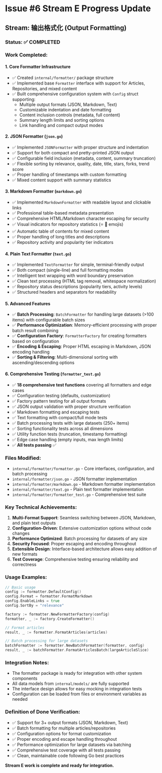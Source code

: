 # Issue #6 Stream E Progress Update

## Stream: 输出格式化 (Output Formatting)

### Status: ✅ COMPLETED

### Work Completed:

#### 1. Core Formatter Infrastructure
- ✅ Created `internal/formatter/` package structure
- ✅ Implemented base `Formatter` interface with support for Articles, Repositories, and mixed content
- ✅ Built comprehensive configuration system with `Config` struct supporting:
  - Multiple output formats (JSON, Markdown, Text)
  - Customizable indentation and date formatting
  - Content inclusion controls (metadata, full content)
  - Summary length limits and sorting options
  - Link handling and compact output modes

#### 2. JSON Formatter (`json.go`)
- ✅ Implemented `JSONFormatter` with proper structure and indentation
- ✅ Support for both compact and pretty-printed JSON output
- ✅ Configurable field inclusion (metadata, content, summary truncation)
- ✅ Flexible sorting by relevance, quality, date, title, stars, forks, trend score
- ✅ Proper handling of timestamps with custom formatting
- ✅ Mixed content support with summary statistics

#### 3. Markdown Formatter (`markdown.go`)
- ✅ Implemented `MarkdownFormatter` with readable layout and clickable links
- ✅ Professional table-based metadata presentation
- ✅ Comprehensive HTML/Markdown character escaping for security
- ✅ Visual indicators for repository statistics (⭐ 🍴 emojis)
- ✅ Automatic table of contents for mixed content
- ✅ Proper handling of long titles and descriptions
- ✅ Repository activity and popularity tier indicators

#### 4. Plain Text Formatter (`text.go`)
- ✅ Implemented `TextFormatter` for simple, terminal-friendly output
- ✅ Both compact (single-line) and full formatting modes
- ✅ Intelligent text wrapping with word boundary preservation
- ✅ Clean text processing (HTML tag removal, whitespace normalization)
- ✅ Repository status descriptions (popularity tiers, activity levels)
- ✅ Structured headers and separators for readability

#### 5. Advanced Features
- ✅ **Batch Processing**: `BatchFormatter` for handling large datasets (>100 items) with configurable batch sizes
- ✅ **Performance Optimization**: Memory-efficient processing with proper batch result combining
- ✅ **Configuration Factory**: `FormatterFactory` for creating formatters based on configuration
- ✅ **Encoding & Escaping**: Proper HTML escaping in Markdown, JSON encoding handling
- ✅ **Sorting & Filtering**: Multi-dimensional sorting with ascending/descending options

#### 6. Comprehensive Testing (`formatter_test.go`)
- ✅ **18 comprehensive test functions** covering all formatters and edge cases
- ✅ Configuration testing (defaults, customization)
- ✅ Factory pattern testing for all output formats
- ✅ JSON output validation with proper structure verification
- ✅ Markdown formatting and escaping tests
- ✅ Text formatting with compact/full mode tests
- ✅ Batch processing tests with large datasets (250+ items)
- ✅ Sorting functionality tests across all dimensions
- ✅ Utility function tests (truncation, timestamp formatting)
- ✅ Edge case handling (empty inputs, max length limits)
- ✅ **All tests passing** ✅

### Files Modified:
- `internal/formatter/formatter.go` - Core interfaces, configuration, and batch processing
- `internal/formatter/json.go` - JSON formatter implementation
- `internal/formatter/markdown.go` - Markdown formatter implementation  
- `internal/formatter/text.go` - Plain text formatter implementation
- `internal/formatter/formatter_test.go` - Comprehensive test suite

### Key Technical Achievements:

1. **Multi-Format Support**: Seamless switching between JSON, Markdown, and plain text outputs
2. **Configuration-Driven**: Extensive customization options without code changes
3. **Performance Optimized**: Batch processing for datasets of any size
4. **Security Focused**: Proper escaping and encoding throughout
5. **Extensible Design**: Interface-based architecture allows easy addition of new formats
6. **Test Coverage**: Comprehensive testing ensuring reliability and correctness

### Usage Examples:

```go
// Basic usage
config := formatter.DefaultConfig()
config.Format = formatter.FormatMarkdown
config.EnableLinks = true
config.SortBy = "relevance"

factory := formatter.NewFormatterFactory(config)
formatter, _ := factory.CreateFormatter()

// Format articles
result, _ := formatter.FormatArticles(articles)

// Batch processing for large datasets  
batchFormatter := formatter.NewBatchFormatter(formatter, config)
result, _ := batchFormatter.FormatArticlesBatch(largeArticleSlice)
```

### Integration Notes:
- The formatter package is ready for integration with other system components
- All data models from `internal/models/` are fully supported
- The interface design allows for easy mocking in integration tests
- Configuration can be loaded from files or environment variables as needed

### Definition of Done Verification:
- ✅ Support for 3+ output formats (JSON, Markdown, Text)
- ✅ Batch formatting for multiple articles/repositories  
- ✅ Configuration options for format customization
- ✅ Proper encoding and escape handling throughout
- ✅ Performance optimization for large datasets via batching
- ✅ Comprehensive test coverage with all tests passing
- ✅ Clean, maintainable code following Go best practices

**Stream E work is complete and ready for integration.**